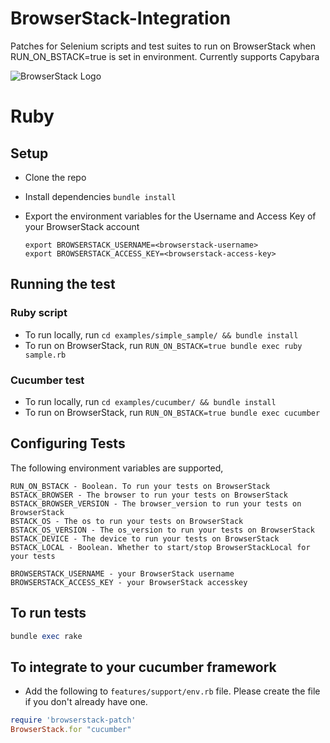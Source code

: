 # BrowserStack-Integration

Patches for Selenium scripts and test suites to run on BrowserStack when RUN_ON_BSTACK=true is set in environment.
Currently supports Capybara

![BrowserStack Logo](https://d98b8t1nnulk5.cloudfront.net/production/images/layout/logo-header.png?1469004780)

# Ruby

## Setup
* Clone the repo
* Install dependencies `bundle install`
* Export the environment variables for the Username and Access Key of your BrowserStack account
  
  ```
  export BROWSERSTACK_USERNAME=<browserstack-username>
  export BROWSERSTACK_ACCESS_KEY=<browserstack-access-key>
  ```

## Running the test

### Ruby script
- To run locally, run `cd examples/simple_sample/ && bundle install`
- To run on BrowserStack, run `RUN_ON_BSTACK=true bundle exec ruby sample.rb`

### Cucumber test
- To run locally, run `cd examples/cucumber/ && bundle install`
- To run on BrowserStack, run `RUN_ON_BSTACK=true bundle exec cucumber`

## Configuring Tests

The following environment variables are supported,

```
RUN_ON_BSTACK - Boolean. To run your tests on BrowserStack
BSTACK_BROWSER - The browser to run your tests on BrowserStack
BSTACK_BROWSER_VERSION - The browser_version to run your tests on BrowserStack
BSTACK_OS - The os to run your tests on BrowserStack
BSTACK_OS_VERSION - The os_version to run your tests on BrowserStack
BSTACK_DEVICE - The device to run your tests on BrowserStack
BSTACK_LOCAL - Boolean. Whether to start/stop BrowserStackLocal for your tests

BROWSERSTACK_USERNAME - your BrowserStack username
BROWSERSTACK_ACCESS_KEY - your BrowserStack accesskey
```

## To run tests

```ruby
bundle exec rake
```


## To integrate to your cucumber framework

- Add the following to `features/support/env.rb` file. Please create the file if you don't already have one.

```ruby
require 'browserstack-patch'
BrowserStack.for "cucumber"
```
